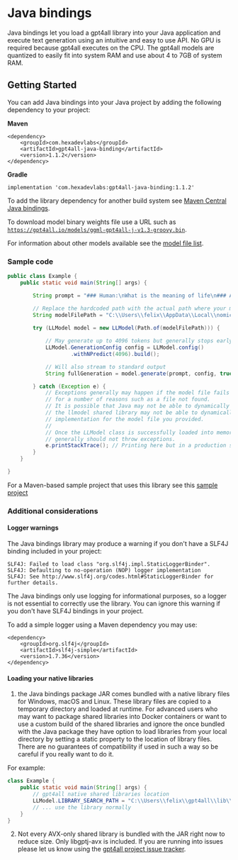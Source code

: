 # Java bindings

Java bindings let you load a gpt4all library into your Java application and execute text 
generation using an intuitive and easy to use API. No GPU is required because gpt4all executes on the CPU.
The gpt4all models are quantized to easily fit into system RAM and use about 4 to 7GB of system RAM.

## Getting Started
You can add Java bindings into your Java project by adding the following dependency to your project:

**Maven**
```
<dependency>
    <groupId>com.hexadevlabs</groupId>
    <artifactId>gpt4all-java-binding</artifactId>
    <version>1.1.2</version>
</dependency>
```
**Gradle**
```
implementation 'com.hexadevlabs:gpt4all-java-binding:1.1.2'
```

To add the library dependency for another build system see [Maven Central Java bindings](https://central.sonatype.com/artifact/com.hexadevlabs/gpt4all-java-binding/).

To download model binary weights file use a URL such as [`https://gpt4all.io/models/ggml-gpt4all-j-v1.3-groovy.bin`](https://gpt4all.io/models/ggml-gpt4all-j-v1.3-groovy.bin).

For information about other models available see the [model file list](https://github.com/nomic-ai/gpt4all/tree/main/gpt4all-chat#manual-download-of-models).

### Sample code
```java
public class Example {
    public static void main(String[] args) {

        String prompt = "### Human:\nWhat is the meaning of life\n### Assistant:";

        // Replace the hardcoded path with the actual path where your model file resides
        String modelFilePath = "C:\\Users\\felix\\AppData\\Local\\nomic.ai\\GPT4All\\ggml-gpt4all-j-v1.3-groovy.bin";
        
        try (LLModel model = new LLModel(Path.of(modelFilePath))) {

            // May generate up to 4096 tokens but generally stops early
            LLModel.GenerationConfig config = LLModel.config()
                    .withNPredict(4096).build();

            // Will also stream to standard output
            String fullGeneration = model.generate(prompt, config, true);

        } catch (Exception e) {
            // Exceptions generally may happen if the model file fails to load 
            // for a number of reasons such as a file not found. 
            // It is possible that Java may not be able to dynamically load the native shared library or 
            // the llmodel shared library may not be able to dynamically load the backend 
            // implementation for the model file you provided.
            // 
            // Once the LLModel class is successfully loaded into memory the text generation calls 
            // generally should not throw exceptions.
            e.printStackTrace(); // Printing here but in a production system you may want to take some action.
        }
    }

}
```

For a Maven-based sample project that uses this library see this [sample project](https://github.com/felix-zaslavskiy/gpt4all-java-bindings-sample)

### Additional considerations
#### Logger warnings
The Java bindings library may produce a warning if you don't have a SLF4J binding included in your project:
```
SLF4J: Failed to load class "org.slf4j.impl.StaticLoggerBinder".
SLF4J: Defaulting to no-operation (NOP) logger implementation
SLF4J: See http://www.slf4j.org/codes.html#StaticLoggerBinder for further details.
```
The Java bindings only use logging for informational 
purposes, so a logger is not essential to correctly use the library. You can ignore this warning if you don't have SLF4J bindings
in your project.

To add a simple logger using a Maven dependency you may use:
```
<dependency>
    <groupId>org.slf4j</groupId>
    <artifactId>slf4j-simple</artifactId>
    <version>1.7.36</version>
</dependency>
```

#### Loading your native libraries
1. the Java bindings package JAR comes bundled with a native library files for Windows, macOS and Linux. These library files are 
copied to a temporary directory and loaded at runtime. For advanced users who may want to package shared libraries into Docker containers 
or want to use a custom build of the shared libraries and ignore the once bundled with the Java package they have option 
to load libraries from your local directory by setting a static property to the location of library files.
There are no guarantees of compatibility if used in such a way so be careful if you really want to do it.

For example:
```java
class Example {
    public static void main(String[] args) {
        // gpt4all native shared libraries location
        LLModel.LIBRARY_SEARCH_PATH = "C:\\Users\\felix\\gpt4all\\lib\\"; 
        // ... use the library normally
    }
}
```
2. Not every AVX-only shared library is bundled with the JAR right now to reduce size. Only libgptj-avx is included.
If you are running into issues please let us know using the [gpt4all project issue tracker](https://github.com/nomic-ai/gpt4all/issues).
